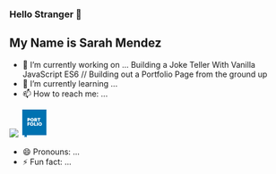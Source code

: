 ### Hello Stranger 👋
## My Name is Sarah Mendez 

- 🔭 I’m currently working on ... Building a Joke Teller With Vanilla JavaScript ES6 // Building out a Portfolio Page from the ground up
- 🌱 I’m currently learning ... 
- 📫 How to reach me: ...

[<img src="https://content.linkedin.com/content/dam/me/business/en-us/amp/brand-site/v2/bg/LI-Bug.svg.original.svg">](https://www.linkedin.com/in/srhmendez/)
[<img height=50px width=50 px src="/portfolio.svg">](https://sarahmendez.com)


- 😄 Pronouns: ...
- ⚡ Fun fact: ...
